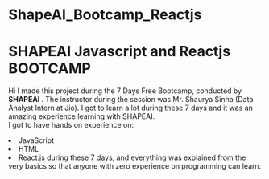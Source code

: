 # ShapeAI_Bootcamp_Reactjs
# SHAPEAI Javascript and Reactjs BOOTCAMP
Hi I made this project during the 7 Days Free Bootcamp, conducted by <b> SHAPEAI
</b>.
The instructor during the session was Mr. Shaurya Sinha (Data Analyst Intern at Jio). I got to
learn a lot during these 7 days and it was an amazing experience learning with SHAPEAI.
<br>I got to have hands on experience on:
<li>JavaScript
<li>HTML
<li>React.js
during these 7 days, and everything was explained from the very basics so that
anyone with zero experience on programming can learn.

